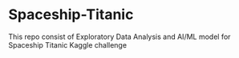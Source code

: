 # Spaceship-Titanic
This repo consist of Exploratory Data Analysis and AI/ML model  for Spaceship Titanic Kaggle challenge
